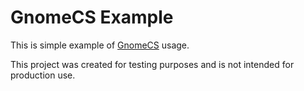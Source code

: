 # GnomeCS Example
This is simple example of [GnomeCS](https://github.com/kvitkaalexandr/gnomecs) usage.

This project was created for testing purposes and is not intended for production use.

